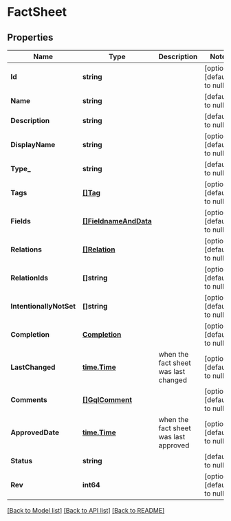 # FactSheet

## Properties
Name | Type | Description | Notes
------------ | ------------- | ------------- | -------------
**Id** | **string** |  | [optional] [default to null]
**Name** | **string** |  | [default to null]
**Description** | **string** |  | [default to null]
**DisplayName** | **string** |  | [optional] [default to null]
**Type_** | **string** |  | [default to null]
**Tags** | [**[]Tag**](Tag.md) |  | [optional] [default to null]
**Fields** | [**[]FieldnameAndData**](FieldnameAndData.md) |  | [optional] [default to null]
**Relations** | [**[]Relation**](Relation.md) |  | [optional] [default to null]
**RelationIds** | **[]string** |  | [optional] [default to null]
**IntentionallyNotSet** | **[]string** |  | [optional] [default to null]
**Completion** | [**Completion**](Completion.md) |  | [optional] [default to null]
**LastChanged** | [**time.Time**](time.Time.md) | when the fact sheet was last changed | [optional] [default to null]
**Comments** | [**[]GqlComment**](GQLComment.md) |  | [optional] [default to null]
**ApprovedDate** | [**time.Time**](time.Time.md) | when the fact sheet was last approved | [optional] [default to null]
**Status** | **string** |  | [default to null]
**Rev** | **int64** |  | [optional] [default to null]

[[Back to Model list]](../README.md#documentation-for-models) [[Back to API list]](../README.md#documentation-for-api-endpoints) [[Back to README]](../README.md)


